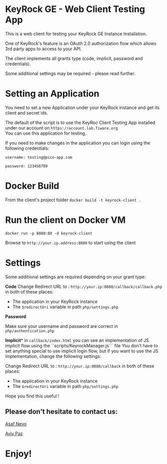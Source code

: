 # KeyRock GE - Web Client Testing App
This is a web client for testing your KeyRock GE Instance Installation.

One of KeyRock's feature is an OAuth 2.0 authorization flow which allows 3rd party apps to access to your API.

The client implements all grants type (code, implicit, password and credentials). 

Some additional settings may be required - please read further.

# Setting an Application

  You need to set a new Application under your KeyRock instance and get its client and secret ids.
  
  The default of the script is to use the KeyRoc Client Testing App installed under our account on
  ```https://account.lab.fiware.org```    
  You can use this application for testing.
  
  If you need to make changes in the application you can login using the following credentials:
  
  ```username: testing@pico-app.com```
  
  ```password: 123456789```

# Docker Build 

  From the client's project folder
  ```docker build -t keyrock-client .```
        
# Run the client on Docker VM
     
  ```docker run -p 8080:80 -d keyrock-client```
      
  Browse to ```http://your.ip.address:8080``` to start using the client 
     
# Settings 
  
  Some additional settings are required depending on your grant type:
         
  **Code**
  Change Redirect URL to : ```http://your.ip:8080/callback/callback.php``` in both of these places:
 
  * The application in your KeyRock instance 
  * The ```$redirectUri``` variable in path ```php/settings.php```
       
  **Password** 
  
  Make sure your username and password are correct in ```php/authentication.php```
  
  **Implicit***
  in ```callback/index.html``` you can see an implementation of JS implicit flow using the ``scripts/KeyrockManager.js``` file
  You don't have to set anything special to use implicit login flow, but if you want to use the JS implementation, change the following settings: 
  
  Change Redirect URL to : ```http://your.ip:8080/callback``` in both of these places:
   
  * The application in your KeyRock instance 
  * The ```$redirectUri``` variable in path ```php/settings.php```
  
  

Hope you find this useful !


## Please don't hesitate to contact us:
[Asaf Nevo](mailto:asaf.nevo@pico.buzz)

[Aviv Paz](mailto:aviv.paz@pico.buzz)

# Enjoy!
